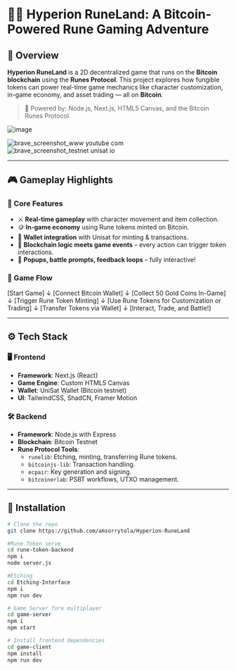 # 🧙‍♂️ Hyperion RuneLand: A Bitcoin-Powered Rune Gaming Adventure

## 🚀 Overview

**Hyperion RuneLand** is a 2D decentralized game that runs on the **Bitcoin blockchain** using the **Runes Protocol**. This project explores how fungible tokens can power real-time game mechanics like character customization, in-game economy, and asset trading — all on **Bitcoin**.

> 🔗 Powered by: Node.js, Next.js, HTML5 Canvas, and the Bitcoin Runes Protocol.

![image](https://github.com/user-attachments/assets/321f64c3-6a4a-47da-865a-9d76e8ffe0c2)

![brave_screenshot_www youtube com](https://github.com/user-attachments/assets/3780693a-df0d-4f98-b28e-1f8eca7b0ed9)
![brave_screenshot_testnet unisat io](https://github.com/user-attachments/assets/70a62e86-fa3f-46a1-b3b5-6d252dbdd6c3)

---

## 🎮 Gameplay Highlights

### 🧩 Core Features

- ⚔️ **Real-time gameplay** with character movement and item collection.
- 🪙 **In-game economy** using Rune tokens minted on Bitcoin.
- 🔐 **Wallet integration** with Unisat for minting & transactions.
- 🧠 **Blockchain logic meets game events** – every action can trigger token interactions.
- 🎁 **Popups, battle prompts, feedback loops** – fully interactive!

### 🧬 Game Flow

[Start Game] ↓ [Connect Bitcoin Wallet] ↓ [Collect 50 Gold Coins In-Game] ↓ [Trigger Rune Token Minting] ↓ [Use Rune Tokens for Customization or Trading] ↓ [Transfer Tokens via Wallet] ↓ [Interact, Trade, and Battle!]


---

## ⚙️ Tech Stack

### 🖥️ Frontend

- **Framework**: Next.js (React)
- **Game Engine**: Custom HTML5 Canvas
- **Wallet**: UniSat Wallet (Bitcoin testnet)
- **UI**: TailwindCSS, ShadCN, Framer Motion

### 🛠 Backend

- **Framework**: Node.js with Express
- **Blockchain**: Bitcoin Testnet
- **Rune Protocol Tools**:
  - `runelib`: Etching, minting, transferring Rune tokens.
  - `bitcoinjs-lib`: Transaction handling.
  - `ecpair`: Key generation and signing.
  - `bitcoinerlab`: PSBT workflows, UTXO management.

---

## 🔧 Installation

```bash
# Clone the repo
git clone https://github.com/amsorrytola/Hyperion-RuneLand

#Rune Token serve
cd rune-token-backend
npm i
node server.js

#Etching
cd Etching-Interface
npm i
npm run dev

# Game Server fore multiplayer
cd game-server
npm i
npm start

# Install frontend dependencies
cd game-client
npm install
npm run dev
